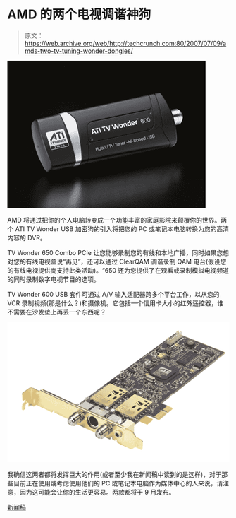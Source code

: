 # AMD 的两个电视调谐神狗

> 原文：<https://web.archive.org/web/http://techcrunch.com:80/2007/07/09/amds-two-tv-tuning-wonder-dongles/>

![amdtvwonder600-lg.jpg](img/fcfa68e2593f0fd3c830af9ce3dc6439.png)

AMD 将通过把你的个人电脑转变成一个功能丰富的家庭影院来颠覆你的世界。两个 ATI TV Wonder USB 加密狗的引入将把您的 PC 或笔记本电脑转换为您的高清内容的 DVR。

TV Wonder 650 Combo PCIe 让您能够录制您的有线和本地广播，同时如果您想对您的有线电视盒说“再见”，还可以通过 ClearQAM 调谐录制 QAM 电台(假设您的有线电视提供商支持此类活动)。“650 还为您提供了在观看或录制模拟电视频道的同时录制数字电视节目的选项。

TV Wonder 600 USB 套件可通过 A/V 输入适配器跨多个平台工作，以从您的 VCR 录制视频(那是什么？)和摄像机。它包括一个信用卡大小的红外遥控器，谁不需要在沙发垫上再丢一个东西呢？

![5310_large_tvw650_pcie_6inch.jpg](img/4ef859d008828c7c72817a7ecd1b10c4.png)

我确信这两者都将发挥巨大的作用(或者至少我在新闻稿中读到的是这样)，对于那些目前正在使用或考虑使用他们的 PC 或笔记本电脑作为媒体中心的人来说，请注意，因为这可能会让你的生活更容易。两款都将于 9 月发布。

[新闻稿](https://web.archive.org/web/20150908130239/http://www.amd.com/us-en/Corporate/VirtualPressRoom/0,,51_104_543~118252,00.html)